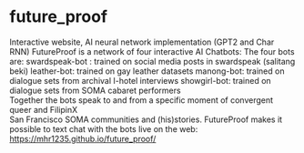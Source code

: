# future_proof
  Interactive website, AI neural network implementation (GPT2 and Char RNN)
  FutureProof is a network of four interactive AI Chatbots:
  The four bots are:
  swardspeak-bot : trained on social media posts in swardspeak (salitang beki)
  leather-bot: trained on gay leather datasets 
  manong-bot: trained on dialogue sets from archival I-hotel interviews
  showgirl-bot: trained on dialogue sets from SOMA cabaret performers  
  Together the bots speak to and from a specific moment of convergent queer and FilipinX   
  San Francisco SOMA communities and (his)stories.
  FutureProof makes it possible to text chat with the bots live on the web:
  https://mhr1235.github.io/future_proof/
